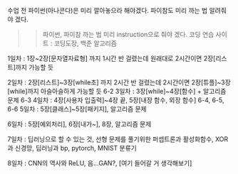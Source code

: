 수업 전 파이썬(아나콘다)은 미리 깔아놓으라 해야겠다.
파이참도 미리 까는 법 알려줘야 겠다.
>> 파이썬, 파이참 까는 법 미리 instruction으로 줘야 겠다.
>> 코딩 연습 사이트 : 코딩도장, 백준 알고리즘

1일차 : 1장~2장[문자열자료형] 까지 1시간 반 걸렸는데 원래대로 2시간이면 2장[리스트]까지 가능할 듯

2일차 : 2장[리스트]~3장[while초] 까지 2시간 반 걸렸는데 2시간이면 2장[튜플]~3장[while]까지 아슬아슬하게 가능할 듯
6-2
3일차 : 3장[while]~4장[함수] + 알고리즘 문제
6-3
4일차 : 4장[사용자 입출력]~4장 끝, 5장[내장 함수, 외장 함수]
6-4, 6-5, 6-6
5일차 : 5장[클래스]~5장[패키지], 알고리즘 문제

6일차 : 5장[예외처리], 6장[내가~], 8장, 알고리즘 문제

7일차 : 딥러닝으로 할 수 있는 것, 선형 문제를 풀기위한 퍼셉트론과 활성화함수, XOR과 신경망, 딥러닝과 bp, pytorch, MNIST 분류기

8일차 : CNN의 역사와 ReLU, 음...GAN?, [여기 들어갈 거 생각해보기]
